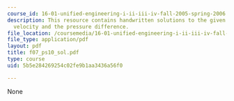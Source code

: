 ```yaml
---
course_id: 16-01-unified-engineering-i-ii-iii-iv-fall-2005-spring-2006
description: This resource contains handwritten solutions to the given problem on
  velocity and the pressure difference.
file_location: /coursemedia/16-01-unified-engineering-i-ii-iii-iv-fall-2005-spring-2006/5b5e284269254c02fe9b1aa3436a56f0_f07_ps10_sol.pdf
file_type: application/pdf
layout: pdf
title: f07_ps10_sol.pdf
type: course
uid: 5b5e284269254c02fe9b1aa3436a56f0

---
```

None